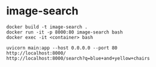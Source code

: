 # image-search

```shell
docker build -t image-search .
docker run -it -p 8000:80 image-search bash
docker exec -it <container> bash
```

```shell
uvicorn main:app --host 0.0.0.0 --port 80
http://localhost:8000/
http://localhost:8000/search?q=blue+and+yellow+chairs
```
